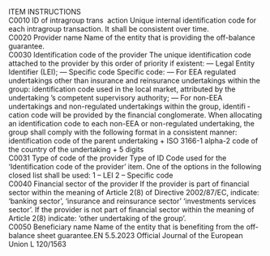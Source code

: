  
ITEM  INSTRUCTIONS  
C0010  ID of intragroup trans ­
action  Unique internal identification code for each intragroup transaction. It shall be consistent over 
time.  
C0020  Provider name  Name of the entity that is providing the off-balance guarantee.  
C0030  Identification code of the 
provider  The unique identification code attached to the provider by this order of priority if existent: 
— Legal Entity Identifier (LEI); 
— Specific code 
Specific code: 
— For EEA regulated undertakings other than insurance and reinsurance undertakings within 
the group: identification code used in the local market, attributed by the undertaking ’s 
competent supervisory authority; 
— For non-EEA undertakings and non-regulated undertakings within the group, identifi ­
cation code will be provided by the financial conglomerate. 
When allocating an identification code to each non-EEA or non-regulated undertaking, the 
group shall comply with the following format in a consistent manner: identification code of 
the parent undertaking + ISO 3166-1 alpha-2 code of the country of the undertaking + 5 
digits  
C0031  Type of code of the 
provider  Type of ID Code used for the ‘Identification code of the provider’ item. One of the options in 
the following closed list shall be used: 
1 – LEI 
2 – Specific code  
C0040  Financial sector of the 
provider  If the provider is part of financial sector within the meaning of Article 2(8) of Directive 
2002/87/EC, indicate: ‘banking sector’, ‘insurance and reinsurance sector’ ‘investments services 
sector’. 
If the provider is not part of financial sector within the meaning of Article 2(8) indicate: 
‘other undertaking of the group’.  
C0050  Beneficiary name  Name of the entity that is benefiting from the off-balance sheet guarantee.EN  5.5.2023 Official Journal of the European Union L 120/1563